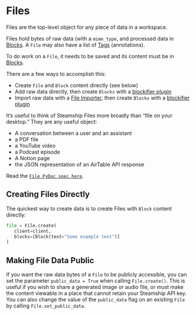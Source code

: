 <a id="files"></a>

# Files

Files are the top-level object for any piece of data in a workspace.

Files hold bytes of raw data (with a `mime_type`, and processed data in [Blocks](blocks.md#blocks).
A `File` may also have a list of [Tags](tags.md#tags) (annotations).

To do work on a `File`, it needs to be saved and its content must be in [Blocks](blocks.md#blocks).

There are a few ways to accomplish this:

- Create `File` and `Block` content directly (see below)
- Add raw data directly, then create `Blocks` with a [blockifier plugin](../plugins/using/blockifiers#blockifiers)
- Import raw data with a [File Importer](../plugins/using/importers#file-importers), then create `Blocks` with a [blockifier plugin](../plugins/using/blockifiers#blockifiers)

It’s useful to think of Steamship Files more broadly than “file on your desktop.”
They are any useful object:

- A conversation between a user and an assistant
- a PDF file
- a YouTube video
- a Podcast episode
- A Notion page
- the JSON representation of an AirTable API response

Read the [`File PyDoc spec here`](../api-reference/steamship.data.md#steamship.data.file.File).

<a id="creating-files-directly"></a>

## Creating Files Directly

The quickest way to create data is to create Files with `Block` content directly:

```python
file = File.create(
   client=client,
   blocks=[Block(text="Some example text")]
)
```

<a id="public-files"></a>

## Making File Data Public

If you want the raw data bytes of a `File` to be publicly accessible, you can set the parameter `public_data = True` when calling `File.create()`.
This is useful if you wish to share a generated image or audio file, or must make the content viewable in a place that cannot
retain your Steamship API key.  You can also change the value of the `public_data` flag on an existing `File` by calling
`File.set_public_data`.
